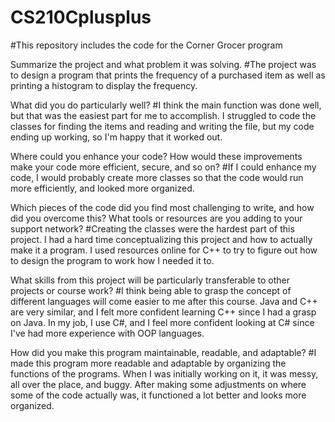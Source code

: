 # CS210Cplusplus

#This repository includes the code for the Corner Grocer program

Summarize the project and what problem it was solving.
#The project was to design a program that prints the frequency of a purchased item as well as printing a histogram to display the frequency.

What did you do particularly well?
#I think the main function was done well, but that was the easiest part for me to accomplish. I struggled to code the classes for finding the items and reading and writing the file, but my code ending up working, so I'm happy that it worked out.

Where could you enhance your code? How would these improvements make your code more efficient, secure, and so on?
#If I could enhance my code, I would probably create more classes so that the code would run more efficiently, and looked more organized.

Which pieces of the code did you find most challenging to write, and how did you overcome this? What tools or resources are you adding to your support network?
#Creating the classes were the hardest part of this project. I had a hard time conceptualizing this project and how to actually make it a program. I used resources online for C++ to try to figure out how to design the program to work how I needed it to.

What skills from this project will be particularly transferable to other projects or course work?
#I think being able to grasp the concept of different languages will come easier to me after this course. Java and C++ are very similar, and I felt more confident learning C++ since I had a grasp on Java. In my job, I use C#, and I feel more confident looking at C# since I've had more experience with OOP languages.

How did you make this program maintainable, readable, and adaptable?
#I made this program more readable and adaptable by organizing the functions of the programs. When I was initially working on it, it was messy, all over the place, and buggy. After making some adjustments on where some of the code actually was, it functioned a lot better and looks more organized.
